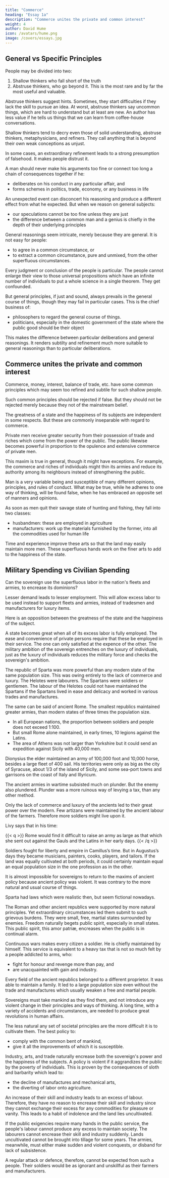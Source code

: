```yaml
---
title: "Commerce"
heading: "Essay 1a"
description: "Commerce unites the private and common interest"
weight: 4
author: David Hume
icon: /avatars/hume.png
image: /covers/essays.jpg
---
```



## General vs Specific Principles

People may be divided into two:

1. Shallow thinkers who fall short of the truth
2. Abstruse thinkers, who go beyond it. This is the most rare and by far the most useful and valuable.

Abstruse thinkers suggest hints. Sometimes, they start difficulties if they lack the skill to pursue an idea. At worst, abstruse thinkers say uncommon things, which are hard to understand but at least are new.  An author has less value if he tells us things that we can learn from coffee-house conversations.
<!-- ; but which may produce fine discoveries, when handled by men who have a more just way of thinking.  -->

Shallow thinkers tend to decry even those of solid understanding, abstruse thinkers, metaphysicians, and refiners. They call anything that is beyond their own weak conceptions as unjust. 

In some cases, an extraordinary refinement leads to a strong presumption of falsehood. It makes people distrust it.<!--  and where no reasoning is to be trusted but what is natural and easy. --> 

A man should never make his arguments too fine or connect too long a chain of consequences together if he:
- deliberates on his conduct in any particular affair, and
- forms schemes in politics, trade, economy, or any business in life 

An unexpected event can disconcert his reasoning and produce a different effect from what he expected. But when we reason on general subjects:
- our speculations cannot be too fine unless they are just
- the difference between a common man and a genius is chiefly in the depth of their underlying principles 

General reasonings seem intricate, merely because they are general. It is not easy for people:
- to agree in a common circumstance, or 
- to extract a common circumstance, pure and unmixed, from the other superfluous circumstances. 

Every judgment or conclusion of the people is particular. The people cannot enlarge their view to those universal propositions which have an infinite number of individuals to put a whole science in a single theorem. They get confounded.<!--  Their conclusions seem intricate and obscure. --> 

But general principles, if just and sound, always prevails in the general course of things, though they may fail in particular cases. This is the chief business of:
- philosophers to regard the general course of things. 
- politicians, especially in the domestic government of the state where the public good should be their object
<!-- , depends on the concurrence of a multitude of causes;1 not, as in foreign politics, on accidents and chances, and the caprices of a few persons.  -->

This makes the difference between particular deliberations and general reasonings. It renders subtilty and refinement much more suitable to general reasonings than to particular deliberations. 

<!-- I thought this introduction necessary before the following discourses on  -->


## Commerce unites the private and common interest

Commerce, money, interest, balance of trade, etc. have some common principles which may seem too refined and subtile for such shallow people.
<!--  vulgar subjects.  -->

Such common principles should be rejected if false. But they should not be rejected merely because they not of the mainstream belief. 
<!-- are out of the common road.  -->

The greatness of a state and the happiness of its subjects are independent in some respects. But these are commonly inseparable with regard to commerce.

Private men receive greater security from their possession of trade and riches which come from the power of the public. The public likewise becomes powerful in proportion to the opulence and extensive commerce of private men. 

This maxim is true in general, though it might have exceptions. For example, the commerce and riches of individuals might thin its armies and reduce its authority among its neighbours instead of strengthening the public.

Man is a very variable being and susceptible of many different opinions, principles, and rules of conduct. What may be true, while he adheres to one way of thinking, will be found false, when he has embraced an opposite set of manners and opinions.

As soon as men quit their savage state of hunting and fishing, they fall into two classes:
- husbandmen: these are employed in agriculture
- manufacturers: work up the materials furnished by the former, into all the commodities used for human life

<!-- - ; though the arts of agriculture employ at first the most numerous part of the society.2  -->

Time and experience improve these arts so that the land may easily maintain more men. <!-- , than those who are immediately employed in its culture, or who furnish the more necessary manufactures to such as are so employed. --> These superfluous hands work on the finer arts to <!-- , which are commonly denominated the arts of luxury, they --> add to the happiness of the state.
<!-- ; since they afford to many the opportunity of receiving enjoyments, with which they would otherwise have been unacquainted.  -->



## Military Spending vs Civilian Spending 

Can the sovereign use the superfluous labor in the nation's fleets and armies, to encrease its dominions?

Lesser demand leads to lesser employment. This will allow excess labor to be used instead to support fleets and armies, instead of tradesmen and manufacturers for luxury items.

Here is an opposition between the greatness of the state and the happiness of the subject. 

A state becomes great when all of its excess labor is fully employed. The ease and convenience of private persons require that these be employed in their service. The one can only satisfied at the expence of the other. The military ambition of the sovereign entrenches on the luxury of individuals, just as the luxury of individuals reduces the military force and checks the sovereign's ambition.

<!-- is this reasoning merely chimerical; but is founded on history and experience.  -->

The republic of Sparta was more powerful than any modern state of the same population size. This was owing entirely to the lack of commerce and luxury. The Helotes were labourers. The Spartans were soldiers or gentlemen. The labour of the Helotes could not have maintained the Spartans if the Spartans lived in ease and delicacy and worked in various trades and manufactures. 

The same can be said of ancient Rome. The smallest republics maintained greater armies, than modern states of three times the population size. 
- In all European nations, the proportion between soldiers and people does not exceed 1:100. 
- But small Rome alone maintained, in early times, 10 legions against the Latins.
- The area of Athens was not larger than Yorkshire but it could send an expedition against Sicily with 40,000 men. 

Dionysius the elder maintained an army of 100,000 foot and 10,000 horse, besides a large fleet of 400 sail. His territories were only as big as the city of Syracuse, about 1/3 of the island of Sicily, and some sea-port towns and garrisons on the coast of Italy and Illyricum. 

The ancient armies in wartime subsisted much on plunder. But the enemy also plundered. Plunder was a more ruinous way of levying a tax, than any other method.

Only the lack of commerce and luxury of the ancients led to their great power over the modern. Few artizans were maintained by the ancient labour of the farmers. Therefore more soldiers might live upon it. 

Livy says that in his time: 

{{< q >}}
Rome would find it difficult to raise an army as large as that which she sent out against the Gauls and the Latins in her early days.
{{< /q >}}

Soldiers fought for liberty and empire in Camillus’s time. But in Augustus’s days they became musicians, painters, cooks, players, and tailors. If the land was equally cultivated at both periods, it could certainly maintain equal an equal population size in the one profession as in the other. 

<!-- They added nothing to the mere necessaries of life, in the latter period more than in the former.is natural on this occasion to ask, whether  may not , and consult their own interest in this respect, more than the happiness of their subjects?  -->

It is almost impossible for sovereigns to return to the maxims of ancient policy because ancient policy was violent. It was contrary to the more natural and usual course of things. 

Sparta had laws which were realistic then, but seem fictional nowadays. 
<!-- was governed with peculiar laws which are justly esteemed by everyone. But such a government might appear as mere philosophical fiction and impossible to become a reality.  -->

The Roman and other ancient republics were supported by more natural principles. Yet extraordinary circumstances led them submit to such grievous burdens. They were small, free, martial states surrounded by enemies. Freedom naturally begets public spirit, especially in small states. This public spirit, this amor patriæ, encreases when the public is in continual alarm. 

Continuous wars makes every citizen a soldier. He is chiefly maintained by himself. This service is equivalent to a heavy tax that is not so much felt by a people addicted to arms, who:
- fight for honour and revenge more than pay, and
- are unacquainted with gain and industry.

<!-- The great equality of fortunes among people ,  -->

Every field of the ancient republics belonged to a different proprietor. It was able to maintain a family. It led to a large population size even without the trade and manufactures which usually weaken a free and martial people.

Sovereigns must take mankind as they find them, and not introduce any violent change in their principles and ways of thinking.  A long time, with a variety of accidents and circumstances, are needed to produce great revolutions in human affairs. 

The less natural any set of societal principles are the more difficult it is to cultivate them. The best policy to:
- comply with the common bent of mankind,
- give it all the improvements of which it is susceptible. 

Industry, arts, and trade naturally encrease both the sovereign's power and the happiness of the subjects. A policy is violent if it aggrandizes the public by the poverty of individuals. This is proven by the consequences of sloth and barbarity which lead to:
- the decline of manufactures and mechanical arts, 
- the diverting of labor onto agriculture. 

An increase of their skill and industry leads to an excess of labour. Therefore, they have no reason to encrease their skill and industry since they cannot exchange their excess for any commodities for pleasure or vanity. This leads to a habit of indolence and the land lies uncultivated. <!-- What is cultivated, yields not its utmost for want of skill and assiduity in the farmers.  -->

If the public exigencies require many hands in the public service, the people's labour cannot produce any excess to maintain society. The labourers cannot encrease their skill and industry suddenly. Lands uncultivated cannot be brought into tillage for some years. The armies, meanwhile, must either make sudden and violent conquests, or disband for lack of subsistence. 

A regular attack or defence, therefore, cannot be expected from such a people. Their soldiers would be as ignorant and unskillful as their farmers and manufacturers.
